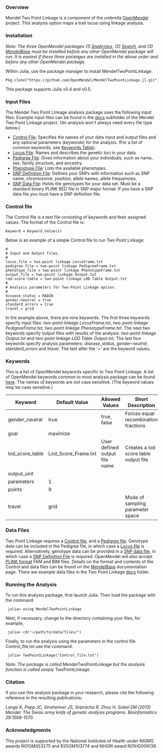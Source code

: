 ### Overview
Mendel Two Point Linkage is a component of the umbrella [OpenMendel](https://openmendel.github.io) project. This analysis option maps a trait locus using linkage analysis.

<!--- ### Appropriate Problems and Data Sets
Genetic distance is proportional to the expected number of recombination events per meiosis separating two loci.
... --->

### Installation
*Note: The three OpenMendel packages (1) [SnpArrays](https://openmendel.github.io/SnpArrays.jl/latest/), (2) [Search](https://openmendel.github.io/Search.jl), and (3) [MendelBase](https://openmendel.github.io/MendelBase.jl) must be installed before any other OpenMendel package will run. It is easiest if these three packages are installed in the above order and before any other OpenMendel package.*

Within Julia, use the package manager to install MendelTwoPointLinkage:

    Pkg.clone("https://github.com/OpenMendel/MendelTwoPointLinkage.jl.git")

This package supports Julia v0.4 and v0.5.

### Input Files
The Mendel Two Point Linkage analysis package uses the following input files. Example input files can be found in the [docs]( https://github.com/OpenMendel/MendelTwoPointLinkage.jl/tree/master/docs) subfolder of the Mendel Two Point Linkage project. (An analysis won't always need every file type below.)

* [Control File](#control-file): Specifies the names of your data input and output files and any optional parameters (*keywords*) for the analysis. (For a list of common keywords, see [Keywords Table](#keywords-table)).
* [Locus File](https://openmendel.github.io/MendelBase.jl/#locus-file): Names and describes the genetic loci in your data.
* [Pedigree File](https://openmendel.github.io/MendelBase.jl/#pedigree-file): Gives information about your individuals, such as name, sex, family structure, and ancestry.
* [Phenotype File](https://openmendel.github.io/MendelBase.jl/#phenotype-file): Lists the available phenotypes.
* [SNP Definition File](https://openmendel.github.io/MendelBase.jl/#snp-definition-file): Defines your SNPs with information such as SNP name, chromosome, position, allele names, allele frequencies.
* [SNP Data File](https://openmendel.github.io/MendelBase.jl/#snp-data-file): Holds the genotypes for your data set. Must be a standard binary PLINK BED file in SNP major format. If you have a SNP data file you must have a SNP definition file.

### Control file<a id="control-file"></a>
The Control file is a text file consisting of keywords and their assigned values. The format of the Control file is:

	Keyword = Keyword_Value(s)

Below is an example of a simple Control file to run Two Point Linkage:

	#
	# Input and Output files.
	#
	locus_file = two-point linkage LocusFrame.txt
	pedigree_file = two-point linkage PedigreeFrame.txt
	phenotype_file = two-point linkage PhenotypeFrame.txt
	output_file = two-point linkage Output.txt
	lod-score-table = two-point linkage LOD Table Output.txt
	#
	# Analysis parameters for Two-Point Linkage option.
	#
	disease_status = RADIN
	gender-neutral = true
	standard_errors = true
	travel = grid

In the example above, there are nine keywords. The first three keywords specify input files: *two-point linkage LocusFrame.txt*, *two-point linkage PedigreeFrame.txt*, *two-point linkage PhenotypeFrame.txt*. The next two keywords specify output files with results of the analysis: *two-point linkage Output.txt* and *two-point linkage LOD Table Output.txt*. The last four keywords specify analysis parameters: *disease_status*, *gender-neutral*, *standard_errors* and *travel*. The text after the '=' are the keyword values.

### Keywords<a id="keywords-table"></a>
This is a list of OpenMendel keywords specific to Two Point Linkage. A list of OpenMendel keywords common to most analysis package can be found [here](https://openmendel.github.io/MendelBase.jl/#keywords-table). The names of keywords are *not* case sensitive. (The keyword values *may* be case sensitive.)

 Keyword          |   Default Value    | Allowed Values |  Short Description       
----------------  |  ----------------  |  ------------- |  ----------------
   gender_neutral | true               |   true, false  | Forces equal recombination fractions
   goal           |  maximize          |                |  
   lod_score_table|Lod_Score_Frame.txt | User defined output file name  |  Creates a lod score table output file
   output_unit    |                    |                |  
   parameters     |  1                 |                |  
   points         |   9                |                |  
   travel         |  grid              |                |  Mode of sampling parameter space

### Data Files
Two Point Linkage requires a [Control file](https://openmendel.github.io/MendelBase.jl/#control-file), and a [Pedigree file](https://openmendel.github.io/MendelBase.jl/#pedigree-file). Genotype data can be included in the Pedigree file, in which case a [Locus file](https://openmendel.github.io/MendelBase.jl/#locus-file) is required. Alternatively, genotype data can be provided in a [SNP data file](https://openmendel.github.io/MendelBase.jl/#snp-data-file), in which case a [SNP Definition File](https://openmendel.github.io/MendelBase.jl/#snp-definition-file) is required. OpenMendel will also accept [PLINK format](http://pngu.mgh.harvard.edu/~purcell/plink/data.shtml) FAM and BIM files. Details on the format and contents of the Control and data files can be found on the [MendelBase](https://openmendel.github.io/MendelBase.jl) documentation page. There are example data files in the Two Point Linkage [docs](https://github.com/OpenMendel/MendelTwoPointLinkage.jl/tree/master/docs) folder.

### Running the Analysis

To run this analysis package, first launch Julia. Then load the package with the command:

     julia> using MendelTwoPointLinkage

Next, if necessary, change to the directory containing your files, for example,

     julia> cd("~/path/to/data/files/")

Finally, to run the analysis using the parameters in the control file Control_file.txt use the command:

     julia> TwoPointLinkage("Control_file.txt")

*Note: The package is called* MendelTwoPointLinkage *but the analysis function is called simply* TwoPointLinkage.

<!--- ### Interpreting the results
 ... --->

### Citation

If you use this analysis package in your research, please cite the following reference in the resulting publications:

*Lange K, Papp JC, Sinsheimer JS, Sripracha R, Zhou H, Sobel EM (2013) Mendel: The Swiss army knife of genetic analysis programs. Bioinformatics 29:1568-1570.*

<!--- ### Contributing
We welcome contributions to this Open Source project. To contribute, follow this procedure ... --->

### Acknowledgments

This project is supported by the National Institutes of Health under NIGMS awards R01GM053275 and R25GM103774 and NHGRI award R01HG006139.

